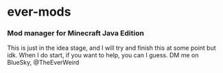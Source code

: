 # ever-mods
### Mod manager for Minecraft Java Edition

This is just in the idea stage, and I will try and finish this at some point but idk. When I do start, if you want to help, you can I guess. DM me on BlueSky, @TheEverWeird
